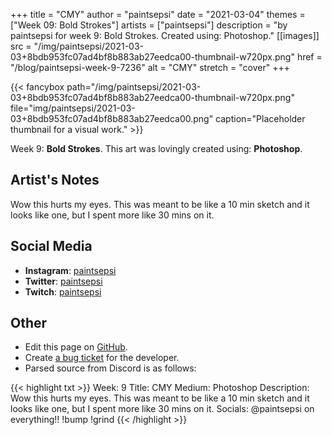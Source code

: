 +++
title =       "CMY"
author =      "paintsepsi"
date =        "2021-03-04"
themes =      ["Week 09: Bold Strokes"]
artists =     ["paintsepsi"]
description = "by paintsepsi for week 9: Bold Strokes. Created using: Photoshop."
[[images]]
              src = "/img/paintsepsi/2021-03-03+8bdb953fc07ad4bf8b883ab27eedca00-thumbnail-w720px.png"
              href = "/blog/paintsepsi-week-9-7236"
              alt = "CMY"
              stretch = "cover"
+++


{{< fancybox path="/img/paintsepsi/2021-03-03+8bdb953fc07ad4bf8b883ab27eedca00-thumbnail-w720px.png" file="img/paintsepsi/2021-03-03+8bdb953fc07ad4bf8b883ab27eedca00.png" caption="Placeholder thumbnail for a visual work." >}}


Week 9: **Bold Strokes**. This art was lovingly created using: **Photoshop**.

## Artist's Notes

Wow this hurts my eyes. This was meant to be like a 10 min sketch and it looks like one, but I spent more like 30 mins on it.

## Social Media

- **Instagram**: <a href='https://instagram.com/paintsepsi' target='_blank'>paintsepsi</a>
- **Twitter**: <a href='https://twitter.com/paintsepsi' target='_blank'>paintsepsi</a>
- **Twitch**: <a href='https://twitch.tv/paintsepsi' target='_blank'>paintsepsi</a>

## Other

- Edit this page on [GitHub](https://github.com/teaminkling/web-refresh/edit/main/content/blog/paintsepsi-week-9-7236.md).
- Create [a bug ticket](https://github.com/teaminkling/web-refresh/issues/new?assignees=&labels=bug&template=problem-report.md&title=) for the developer.
- Parsed source from Discord is as follows:

{{< highlight txt >}}
Week: 9
Title: CMY
Medium: Photoshop
Description: Wow this hurts my eyes. This was meant to be like a 10 min sketch and it looks like one, but I spent more like 30 mins on it.
Socials: @paintsepsi on everything!! !bump !grind
{{< /highlight >}}